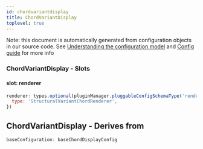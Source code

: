 ```yaml
---
id: chordvariantdisplay
title: ChordVariantDisplay
toplevel: true
---
```


Note: this document is automatically generated from configuration objects in
our source code. See [Understanding the configuration
model](/docs/devguide_config/) and [Config guide](/docs/config_guide) for more
info

### ChordVariantDisplay - Slots

#### slot: renderer

```js
renderer: types.optional(pluginManager.pluggableConfigSchemaType('renderer'), {
  type: 'StructuralVariantChordRenderer',
})
```

## ChordVariantDisplay - Derives from

```js
baseConfiguration: baseChordDisplayConfig
```
